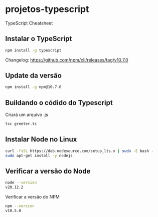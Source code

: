 # projetos-typescript

TypeScript Cheatsheet

## Instalar o TypeScript

```bash
npm install -g typescript
```

Changelog: https://github.com/npm/cli/releases/tag/v10.7.0

## Update da versão

```bash
npm install -g npm@10.7.0
```


## Buildando o códido do Typescript

Criará um arquivo .js

```bash
tsc greeter.ts
```

## Instalar Node no Linux

```bash
curl -fsSL https://deb.nodesource.com/setup_lts.x | sudo -E bash -
sudo apt-get install -y nodejs
```

## Verificar a versão do Node

```bash
node --version
v20.12.2
```

Verificar a versão do NPM

```bash
npm --version
v10.5.0
```

<!-- https://media.licdn.com/dms/document/media/D4D1FAQEeOdurxEdy1w/feedshare-document-pdf-analyzed/0/1713405522752?e=1714608000&v=beta&t=X_mLDdYhytUZorIc3Kk86L2tf3IZSVXFae1k_vbmfus -->

<!-- https://www.typescriptlang.org/docs/handbook/typescript-in-5-minutes.html -->